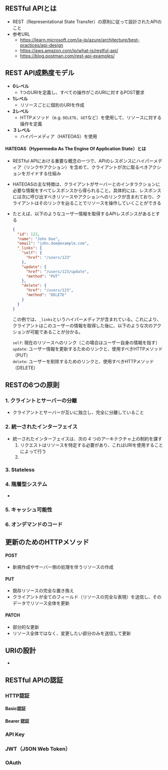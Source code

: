 ## RESTful APIとは
- REST（Representational State Transfer）の原則に従って設計されたAPIのこと
- 参考URL
  - https://learn.microsoft.com/ja-jp/azure/architecture/best-practices/api-design
  - https://aws.amazon.com/jp/what-is/restful-api/
  - https://blog.postman.com/rest-api-examples/

## REST API成熟度モデル
- **0レベル**
  - 1つのURIを定義し、すべての操作がこのURIに対するPOST要求
- **1レベル**
  - リソースごとに個別のURIを作成
- **2レベル**
  - HTTPメソッド（e.g. `DELETE`、`GET`など）を使用して、リソースに対する操作を定義
- **３レベル**
  - ハイパーメディア（HATEOAS）を使用

#### HATEOAS（Hypermedia As The Engine Of Application State）とは
- RESTful APIにおける重要な概念の一つで、APIのレスポンスにハイパーメディア（リンクやアクション）を含めて、クライアントが次に取るべきアクションをガイドする仕組み
- HATEOASの主な特徴は、クライアントがサーバーとのインタラクションに必要な情報をすべてレスポンスから得られること。具体的には、レスポンスには次に呼び出すべきリソースやアクションへのリンクが含まれており、クライアントはそのリンクを辿ることでリソースを操作していくことができる
- たとえば、以下のようなユーザー情報を取得するAPIレスポンスがあるとする  
  ```json
  {
    "id": 123,
    "name": "John Doe",
    "email": "john.doe@example.com",
    "_links": {
      "self": {
        "href": "/users/123"
      },
      "update": {
        "href": "/users/123/update",
        "method": "PUT"
      },
      "delete": {
        "href": "/users/123",
        "method": "DELETE"
      }
    }
  }
  ```  
  この例では、`_links`というハイパーメディアが含まれている。これにより、クライアントはこのユーザーの情報を取得した後に、以下のような次のアクションが可能であることが分かる。  
  
  `self`: 現在のリソースへのリンク（この場合はユーザー自身の情報を指す）  
  `update`: ユーザー情報を更新するためのリンクと、使用すべきHTTPメソッド（PUT）  
  `delete`: ユーザーを削除するためのリンクと、使用すべきHTTPメソッド（DELETE）

## RESTの6つの原則
### 1. クライントとサーバーの分離
- クライアントとサーバーが互いに独立し、完全に分離していること
### 2. 統一されたインターフェイス
- 統一されたインターフェイスは、次の 4 つのアーキテクチャ上の制約を課す
  1. リクエストはリソースを特定する必要があり、これはURIを使用することによって行う
  2. 
### 3. Stateless
### 4. 階層型システム
- 
### 5. キャッシュ可能性
### 6. オンデマンドのコード

## 更新のためのHTTPメソッド
#### POST
- 新規作成やサーバー側の処理を伴うリソースの作成
#### PUT
- 既存リソースの完全な置き換え
- クライアントが全てのフィールド（リソースの完全な表現）を送信し、そのデータでリソース全体を更新
#### PATCH
- 部分的な更新
- リソース全体ではなく、変更したい部分のみを送信して更新

## URIの設計
- 

## RESTful APIの認証
### HTTP認証
#### Basic認証
#### Bearer 認証
### API Key
### JWT（JSON Web Token）
### OAuth